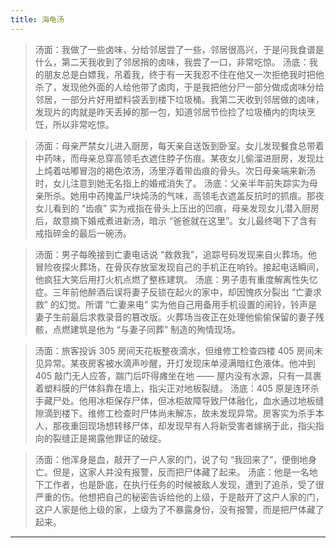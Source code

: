 ```yaml
---
title: 海龟汤
---
```


>汤面：我做了一些卤味，分给邻居尝了一些，邻居很高兴，于是问我食谱是什么，第二天我收到了邻居捎的卤味，我尝了一口，非常吃惊。
汤底：我的朋友总是白嫖我，吊着我，终于有一天我忍不住在他又一次拒绝我时把他杀了，发现他外面的人给他带了卤肉，于是我把他分尸一部分做成卤味分给邻居，一部分片好用塑料袋丢到楼下垃圾桶。我第二天收到邻居做的卤味，发现片的肉就是昨天丢掉的那一包，知道邻居节俭捡了垃圾桶内的肉块烹饪，所以非常吃惊。

>汤面：母亲严禁女儿进入厨房，每天亲自送饭到卧室。女儿发现餐食总带着中药味，而母亲总穿高领毛衣遮住脖子伤痕。某夜女儿偷溜进厨房，发现灶上炖着咕嘟冒泡的褐色浓汤，汤里浮着带齿痕的骨头。次日母亲端来新汤时，女儿注意到她无名指上的婚戒消失了。
汤底：父亲半年前失踪实为母亲所杀。她用中药掩盖尸块炖汤的气味，高领毛衣遮盖反抗时的抓痕。那夜女儿看到的 “齿痕” 实为戒指在骨头上压出的凹痕，母亲发现女儿潜入厨房后，故意摘下婚戒煮进新汤，暗示 “爸爸就在这里”。女儿最终喝下了含有戒指碎金的最后一碗汤。

>汤面：男子每晚接到亡妻电话说 “救救我”，追踪号码发现来自火葬场。他冒险夜探火葬场，在骨灰存放室发现自己的手机正在响铃。接起电话瞬间，他疯狂大笑后用打火机点燃了整栋建筑。
汤底：男子患有重度解离性失忆症。三年前他醉酒后误将妻子反锁在起火的家中，却因愧疚分裂出 “亡妻求救” 的幻觉。所谓 “亡妻来电” 实为他自己用备用手机设置的闹铃，铃声是妻子生前最后求救录音的篡改版。火葬场当夜正在处理他偷偷保留的妻子残骸，点燃建筑是他为 “与妻子同葬” 制造的殉情现场。

>汤面：旅客投诉 305 房间天花板整夜滴水，但维修工检查四楼 405 房间未见异常。某夜房客被水滴声吵醒，开灯发现床单浸满暗红色液体。他冲到 405 敲门无人应答，踹门后吓得瘫坐在地 —— 屋内没有水源，只有一具裹着塑料膜的尸体斜靠在墙上，指尖正对地板裂缝。
汤底：405 原是连环杀手藏尸处。他用冰柜保存尸体，但冰柜故障导致尸体融化，血水通过地板缝隙滴到楼下。维修工检查时尸体尚未解冻，故未发现异常。房客实为杀手本人，那夜重回现场想转移尸体，却发现早有人将新受害者嫁祸于此，指尖指向的裂缝正是揭露他罪证的破绽。

>汤面：他浑身是血，敲开了一户人家的门，说了句 “我回来了”，便倒地身亡。但是，这家人并没有报警，反而把尸体藏了起来。
汤底：他是一名地下工作者，也是卧底，在执行任务的时候被敌人发现，遭到了追杀，受了很严重的伤。他想把自己的秘密告诉给他的上级，于是敲开了这户人家的门，这户人家是他上级的家，上级为了不暴露身份，没有报警，而是把尸体藏了起来。

---